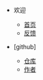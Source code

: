 * 欢迎
  * [首页](README.md)
  * [反馈](https://taokuangmiddleschool.us.kg/pinglun.html)
 
* [github]
  * [仓库](https://github.com/txm404/txm4)
  * [作者](https://github.com/tem404) 
          
